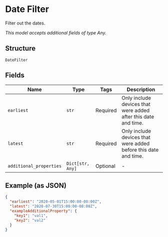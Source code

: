 
# Date Filter

Filter out the dates.

*This model accepts additional fields of type Any.*

## Structure

`DateFilter`

## Fields

| Name | Type | Tags | Description |
|  --- | --- | --- | --- |
| `earliest` | `str` | Required | Only include devices that were added after this date and time. |
| `latest` | `str` | Required | Only include devices that were added before this date and time. |
| `additional_properties` | `Dict[str, Any]` | Optional | - |

## Example (as JSON)

```json
{
  "earliest": "2020-05-01T15:00:00-08:00Z",
  "latest": "2020-07-30T15:00:00-08:00Z",
  "exampleAdditionalProperty": {
    "key1": "val1",
    "key2": "val2"
  }
}
```

